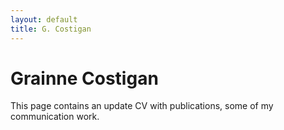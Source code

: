 ```yaml
---
layout: default
title: G. Costigan
---
```



# Grainne Costigan
This page contains an update CV with publications, some of my communication work.

